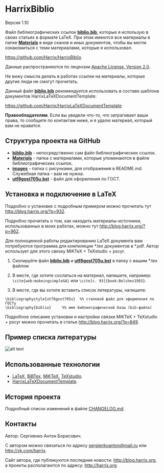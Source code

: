 HarrixBiblio
============

Версия 1.10

Файл библиографических ссылок [**biblio.bib**](../master/biblio.bib), которые я использую в своих статьях в формате LaTeX. При этом имеются все материалы в папке [**Materials**](../master/Materials) в виде сканов и иных документов, чтобы вы могли ознакомиться с теми материалами, которые я использовал.

https://github.com/Harrix/HarrixBiblio

Данные распространяются по лицензии [Apache License, Version 2.0](../master/LICENSE.txt).

Не вижу смысла делать в работах ссылки на материалы, которые другие люди не смогут прочитать.

Данный файл [**biblio.bib**](../master/biblio.bib) рекомендуется использовать в составе шаблона документов HarrixLaTeXDocumentTemplate:

https://github.com/Harrix/HarrixLaTeXDocumentTemplate

**Правообладателям**. Если вы увидели что-то, что затрагивает ваши права, то сообщите по контактам ниже, и я удалю материал, который вам не нравится.

Структура проекта на GitHub
-------------------------

- [**biblio.bib**](../master/biblio.bib) - непосредственно сам файл библиографических ссылок.
- [**Materials**](../master/Materials) - папка с материалами, которые упоминаются в файле библиографических ссылок.
- [**images**](../master/images) - папка с рисунками, для отображения в README.md. Служебная папка - вам не нужна.
- [**utf8gost705u.bst**](../master/utf8gost705u.bst) - файл для оформления по ГОСТ.

Установка и подключение в LaTeX
-------------------------------

Подробно о установке с подробным примером можно прочитать тут http://blog.harrix.org/?p=932.

Подробно прочитать о том, как находить материалы-источники, использованных в моих работах, можно тут http://blog.harrix.org/?p=962.

Для полноценной работы редактированию LaTeX документа вам потребуются программа для компиляции \*.tex документов в \*.pdf. Автор использует для этого связку MiKTeX + TeXstudio + pscyr.

 1. Скопируйте файл [**biblio.bib**](../master/biblio.bib) и [**utf8gost705u.bst**](../master/utf8gost705u.bst) в папку с вашим \*.tex файлом
 
 2. В месте, где хотите сослаться на материал, напишите, например: `\cite{web:makeingsimpleGA}` или `\cite[с. 93]{book:Bolshev1983}`.

 3. В месте, где вы хотите вставить список литературы, напишите:
```
\bibliographystyle{utf8gost705u}  %% стилевой файл для оформления по ГОСТу
\bibliography{biblio}     %% имя библиографической базы (bib-файла)
```

Подробное описание установки и настройки связки MiKTeX + TeXstudio + pscyr можно прочитать в статье http://blog.harrix.org/?p=849.
	
Пример списка литературы
------------------------

![alt text](../master/images/biblio.png "Пример списка литературы")

Использованные технологии
-------------------------

- [LaTeX](http://ru.wikipedia.org/wiki/LaTeX), [BiBTex](http://ru.wikipedia.org/wiki/BibTeX), [MiKTeX](http://miktex.org/), [TeXstudio](http://texstudio.sourceforge.net/).
- [HarrixLaTeXDocumentTemplate](https://github.com/Harrix/HarrixLaTeXDocumentTemplate).

История проекта
---------------

Подробный список изменений в файле [CHANGELOG.md](../master/CHANGELOG.md).

Контакты
--------

Автор: Сергиенко Антон Борисович.

С автором можно связаться по адресу sergienkoanton@mail.ru или  http://vk.com/harrix.

Сайт автора, где публикуются последние новости: http://blog.harrix.org, а проекты располагаются по адресу: http://harrix.org.